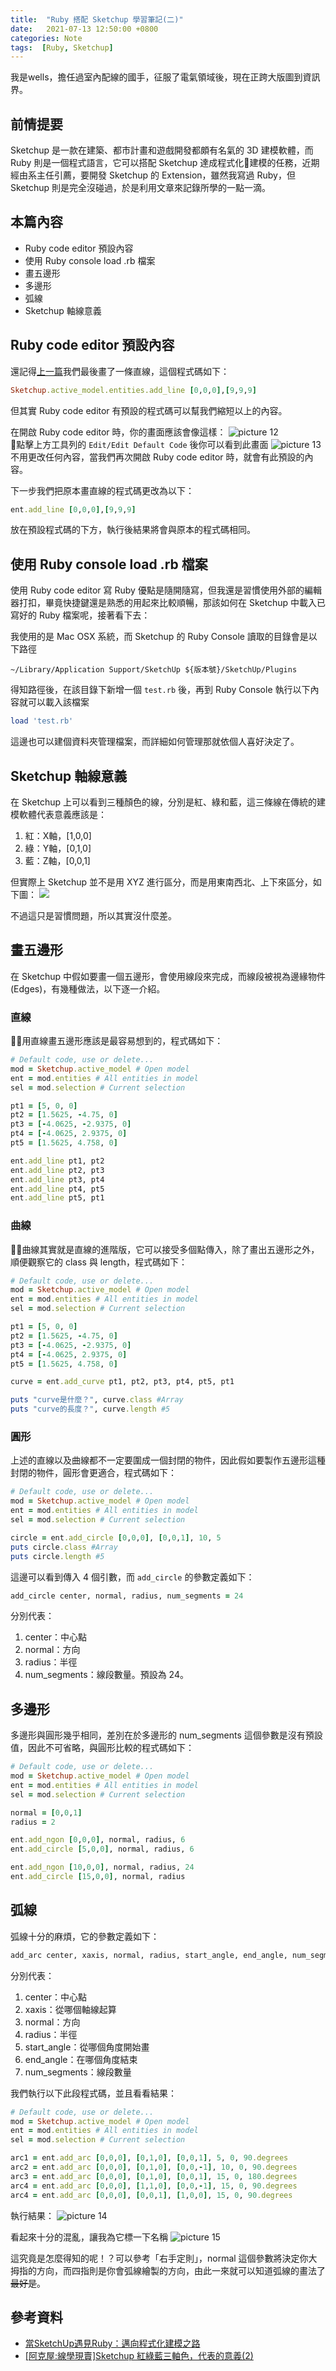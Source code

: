 ```yaml
---
title:  "Ruby 搭配 Sketchup 學習筆記(二)"
date:   2021-07-13 12:50:00 +0800
categories: Note
tags:  [Ruby, Sketchup]
--- 
```


我是wells，擔任過室內配線的國手，征服了電氣領域後，現在正跨大版圖到資訊界。
## 前情提要
Sketchup 是一款在建築、都市計畫和遊戲開發都頗有名氣的 3D 建模軟體，而 Ruby 則是一個程式語言，它可以搭配 Sketchup 達成程式化建模的任務，近期經由系主任引薦，要開發 Sketchup 的 Extension，雖然我寫過 Ruby，但 Sketchup 則是完全沒碰過，於是利用文章來記錄所學的一點一滴。

## 本篇內容
- Ruby code editor 預設內容
- 使用 Ruby console load .rb 檔案
- 畫五邊形
- 多邊形
- 弧線
- Sketchup 軸線意義

##  Ruby code editor 預設內容
還記得[上一篇](../Ruby搭配Sketchup學習筆記/index.html)我們最後畫了一條直線，這個程式碼如下：
```ruby
Sketchup.active_model.entities.add_line [0,0,0],[9,9,9]
```
但其實 Ruby code editor 有預設的程式碼可以幫我們縮短以上的內容。

在開啟 Ruby code editor 時，你的畫面應該會像這樣：
![picture 12](/assets/images/2021-07-13-Ruby搭配Sketchup學習筆記二-696abd0707840f28900e5909762e8b37c4a03edfc6a5055be31e773fd91d9097.png)  
點擊上方工具列的 `Edit/Edit Default Code` 後你可以看到此畫面
![picture 13](/assets/images/2021-07-13-Ruby搭配Sketchup學習筆記二-3f17c71434ecdc23407d8434c57d799a7e3719de992e89697d52c41da973b1d0.png)
不用更改任何內容，當我們再次開啟 Ruby code editor 時，就會有此預設的內容。

下一步我們把原本畫直線的程式碼更改為以下：
```ruby
ent.add_line [0,0,0],[9,9,9]
```
放在預設程式碼的下方，執行後結果將會與原本的程式碼相同。

## 使用 Ruby console load .rb 檔案
使用 Ruby code editor 寫 Ruby 優點是隨開隨寫，但我還是習慣使用外部的編輯器打扣，畢竟快捷鍵還是熟悉的用起來比較順暢，那該如何在 Sketchup 中載入已寫好的 Ruby 檔案呢，接著看下去：

我使用的是 Mac OSX 系統，而 Sketchup 的 Ruby Console 讀取的目錄會是以下路徑
```
~/Library/Application Support/SketchUp ${版本號}/SketchUp/Plugins
```

得知路徑後，在該目錄下新增一個 `test.rb` 後，再到 Ruby Console 執行以下內容就可以載入該檔案
```ruby
load 'test.rb'
```
這邊也可以建個資料夾管理檔案，而詳細如何管理那就依個人喜好決定了。

## Sketchup 軸線意義
在 Sketchup 上可以看到三種顏色的線，分別是紅、綠和藍，這三條線在傳統的建模軟體代表意義應該是：
1. 紅：X軸，[1,0,0]
2. 綠：Y軸，[0,1,0]
3. 藍：Z軸，[0,0,1]

但實際上 Sketchup 並不是用 XYZ 進行區分，而是用東南西北、上下來區分，如下圖：
![](https://pic.pimg.tw/go3d/65bc97bb24ad8fafae65d8216581b251.jpg)

不過這只是習慣問題，所以其實沒什麼差。
## 畫五邊形
在 Sketchup 中假如要畫一個五邊形，會使用線段來完成，而線段被視為邊緣物件(Edges)，有幾種做法，以下逐一介紹。
### 直線
用直線畫五邊形應該是最容易想到的，程式碼如下：
```ruby
# Default code, use or delete...
mod = Sketchup.active_model # Open model
ent = mod.entities # All entities in model
sel = mod.selection # Current selection

pt1 = [5, 0, 0]
pt2 = [1.5625, -4.75, 0]
pt3 = [-4.0625, -2.9375, 0]
pt4 = [-4.0625, 2.9375, 0]
pt5 = [1.5625, 4.758, 0]

ent.add_line pt1, pt2
ent.add_line pt2, pt3
ent.add_line pt3, pt4
ent.add_line pt4, pt5
ent.add_line pt5, pt1
```

### 曲線
曲線其實就是直線的進階版，它可以接受多個點傳入，除了畫出五邊形之外，順便觀察它的 class 與 length，程式碼如下：
```ruby
# Default code, use or delete...
mod = Sketchup.active_model # Open model
ent = mod.entities # All entities in model
sel = mod.selection # Current selection

pt1 = [5, 0, 0]
pt2 = [1.5625, -4.75, 0]
pt3 = [-4.0625, -2.9375, 0]
pt4 = [-4.0625, 2.9375, 0]
pt5 = [1.5625, 4.758, 0]

curve = ent.add_curve pt1, pt2, pt3, pt4, pt5, pt1

puts "curve是什麼？", curve.class #Array
puts "curve的長度？", curve.length #5
```

### 圓形
上述的直線以及曲線都不一定要圍成一個封閉的物件，因此假如要製作五邊形這種封閉的物件，圓形會更適合，程式碼如下：
```ruby
# Default code, use or delete...
mod = Sketchup.active_model # Open model
ent = mod.entities # All entities in model
sel = mod.selection # Current selection

circle = ent.add_circle [0,0,0], [0,0,1], 10, 5
puts circle.class #Array
puts circle.length #5
```
這邊可以看到傳入 4 個引數，而 `add_circle` 的參數定義如下：
```ruby
add_circle center, normal, radius, num_segments = 24
```
分別代表：
1. center：中心點
2. normal：方向
3. radius：半徑
4. num_segments：線段數量。預設為 24。

## 多邊形
多邊形與圓形幾乎相同，差別在於多邊形的 num_segments 這個參數是沒有預設值，因此不可省略，與圓形比較的程式碼如下：
```ruby
# Default code, use or delete...
mod = Sketchup.active_model # Open model
ent = mod.entities # All entities in model
sel = mod.selection # Current selection

normal = [0,0,1]
radius = 2

ent.add_ngon [0,0,0], normal, radius, 6
ent.add_circle [5,0,0], normal, radius, 6

ent.add_ngon [10,0,0], normal, radius, 24
ent.add_circle [15,0,0], normal, radius
```

## 弧線
弧線十分的麻煩，它的參數定義如下：
```ruby
add_arc center, xaxis, normal, radius, start_angle, end_angle, num_segments
```
分別代表：
1. center：中心點
2. xaxis：從哪個軸線起算
3. normal：方向
4. radius：半徑
5. start_angle：從哪個角度開始畫
6. end_angle：在哪個角度結束
7. num_segments：線段數量

我們執行以下此段程式碼，並且看看結果：
```ruby
# Default code, use or delete...
mod = Sketchup.active_model # Open model
ent = mod.entities # All entities in model
sel = mod.selection # Current selection

arc1 = ent.add_arc [0,0,0], [0,1,0], [0,0,1], 5, 0, 90.degrees
arc2 = ent.add_arc [0,0,0], [0,1,0], [0,0,-1], 10, 0, 90.degrees
arc3 = ent.add_arc [0,0,0], [0,1,0], [0,0,1], 15, 0, 180.degrees
arc4 = ent.add_arc [0,0,0], [1,1,0], [0,0,-1], 15, 0, 90.degrees
arc4 = ent.add_arc [0,0,0], [0,0,1], [1,0,0], 15, 0, 90.degrees
```
執行結果：
![picture 14](/assets/images/2021-07-13-Ruby搭配Sketchup學習筆記二-41987f4494b31de50002852d0c94ee5f2ebc849d96881c8452ea6c673dfcd117.png)  

看起來十分的混亂，讓我為它標一下名稱
![picture 15](/assets/images/2021-07-13-Ruby搭配Sketchup學習筆記二-f2a967c45d629c81e664258e52341e0c0341c81711ddfe98c138ab08d7b005df.png)  

這究竟是怎麼得知的呢！？可以參考「右手定則」，normal 這個參數將決定你大拇指的方向，而四指則是你會弧線繪製的方向，由此一來就可以知道弧線的畫法了~~最好是~~。

## 參考資料
- [當SketchUp遇見Ruby：邁向程式化建模之路](https://www.books.com.tw/products/0010683532)
- [[阿克屋:線學現賣]Sketchup 紅綠藍三軸色，代表的意義(2)](https://go3d.pixnet.net/blog/post/31812526)
